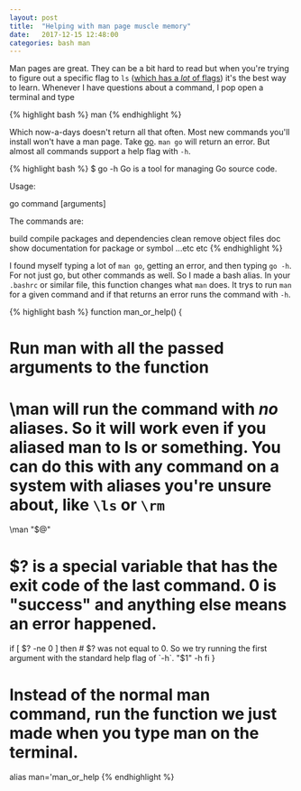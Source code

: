 ```yaml
---
layout: post
title:  "Helping with man page muscle memory"
date:   2017-12-15 12:48:00
categories: bash man
---
```


Man pages are great. They can be a bit hard to read but when you're trying to figure out a specific flag to `ls` ([which has a _lot_ of flags](http://linuxcommand.org/lc3_man_pages/ls1.html)) it's the best way to learn. Whenever I have questions about a command, I pop open a terminal and type 

{% highlight bash %}
man <command>
{% endhighlight %}

Which now-a-days doesn't return all that often. Most new commands you'll install won't have a man page. Take [go](https://golang.org/).  `man go` will return an error. But almost all commands support a help flag with `-h`.

{% highlight bash %}
$ go -h
Go is a tool for managing Go source code.

Usage:

  go command [arguments]

The commands are:

  build       compile packages and dependencies
  clean       remove object files
  doc         show documentation for package or symbol
...etc etc
{% endhighlight %}

I found myself typing a lot of `man go`, getting an error, and then typing `go -h`. For not just go, but other commands as well. So I made a bash alias. In your `.bashrc` or similar file, this function changes what `man` does. It trys to run `man` for a given command and if that returns an error runs the command with `-h`.

{% highlight bash %}
function man_or_help() {
  # Run man with all the passed arguments to the function
  # \man will run the command with _no_ aliases. So it will work even if you aliased man to ls or something. You can do this with any command on a system with aliases you're unsure about, like `\ls` or `\rm`
  \man "$@"


  # $? is a special variable that has the exit code of the last command. 0 is "success" and anything else means an error happened.
  if [ $? -ne 0 ]
  then
    # $? was not equal to 0. So we try running the first argument with the standard help flag of `-h`.
    "$1" -h
  fi
}

# Instead of the normal man command, run the function we just made when you type man on the terminal.
alias man='man_or_help
{% endhighlight %}
